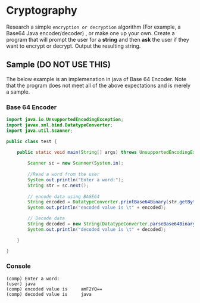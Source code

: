 # Cryptography
Research a simple `encryption or decryption` algorithm (For example, a Base64 Java encoder/decoder) , or make one up your own. Create a program that will prompt the user for a **string** and then **ask** the user if they want to encrypt or decrypt. Output the resulting string.

## Sample (DO NOT USE THIS)
The below example is an implemenation in java of Base 64 Encoder. Note that the program does not meet all of the above expectations and is merely a sample.

### Base 64 Encoder
```java
import java.io.UnsupportedEncodingException;    
import javax.xml.bind.DatatypeConverter;
import java.util.Scanner;

public class test {

    public static void main(String[] args) throws UnsupportedEncodingException {
    	
    	Scanner sc = new Scanner(System.in);
    		
    	//Read a word from the user
    	System.out.println("Enter a word:");
        String str = sc.next();
        
        // encode data using BASE64
        String encoded = DatatypeConverter.printBase64Binary(str.getBytes());
        System.out.println("encoded value is \t" + encoded);

        // Decode data 
        String decoded = new String(DatatypeConverter.parseBase64Binary(encoded));
        System.out.println("decoded value is \t" + decoded);

    }

}
```
### Console
```
(comp) Enter a word:
(user) java
(comp) encoded value is 	amF2YQ==
(comp) decoded value is 	java
```
